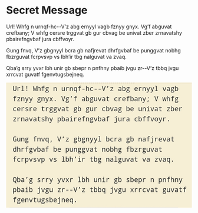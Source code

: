 # Secret Message

Url! Whfg n urnqf-hc--V’z abg ernyyl vagb fznyy gnyx. Vg’f abguvat crefbany; V whfg cersre trggvat gb gur cbvag be univat zber zrnavatshy pbairefngvbaf jura cbffvoyr.

Gung fnvq, V’z gbgnyyl bcra gb nafjrevat dhrfgvbaf be punggvat nobhg fbzrguvat fcrpvsvp vs lbh’ir tbg nalguvat va zvaq.

Qba’g srry yvxr lbh unir gb sbepr n pnfhny pbaib jvgu zr--V’z tbbq jvgu xrrcvat guvatf fgenvtugsbejneq.

![](secret-message.jpg)
